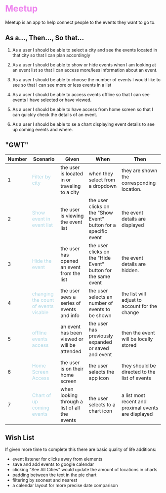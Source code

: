 # <span style="color: violet">  Meetup

Meetup is an app to help connect people to the events they want to go to.

## As a..., Then..., So that... 
1. As a user I should be able to select a city and see the events located in that city so that I can plan accordingly  
2. As a user I should be able to show or hide events when I am looking at an event list so that I can access more/less information about an event.

3. As a user I should be able to choose the number of events I would like to see so that I can see more or less events in a list
4. As a user I should be able to access events offline so that I can see events I have selected or have viewed.
5. As a user I should be able to have access from home screen so that I can quickly check the details of an event.
6. As a user I should be able to se a chart displaying event details to see up coming events and where.
## "GWT"
|Number|Scenario| Given| When| Then|
|---|---|---|---|---|
1| <span style="color: lightBlue"> Filter by city| the user is located in or traveling to a city| when they select from a dropdown| they are shown the corresponding location.
2|<span style="color: lightBlue;">Show event in event list| the user is viewing the event list|the user clicks on the "Show Event" button for a specific event| the event details are displayed
3|<span style="color: lightBlue;">Hide the event| the user has opened an event from the list| the user clicks on the "Hide Event" button for the same event|the event details are hidden.
4| <span style="color: lightBlue;"> changing the count of events visable| the user sees a series of events and info| the user selects an number of events to be shown| the list will adjust to account for the change
5| <span style="color: lightBlue;"> offline events access| an event has been viewed or will be attended| the user has previously expanded or saved and event| then the event will be locally stored
6| <span style="color: lightBlue;">Home Screen Access | the user is on their home screen |  the user selects the app icon| they should be directed to the list of events
7| <span style ="color: lightBlue;"> Chart of up coming events| when looking through a list of all the events| the user selects to a chart icon| a list most recent and proximal events are displayed 

## Wish List

If given more time to complete this there are basic quality of life additions:

- event listener for clicks away from elements
- save and add events to google calendar
- clicking "See All Cities" would update the amount of locations in charts
- padding between the text in the pie chart
- filtering by soonest and nearest
- a calendar layout for more precise date comparison

